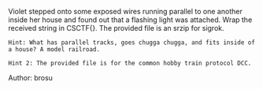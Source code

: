 Violet stepped onto some exposed wires running parallel to one another inside her house and found out that a flashing light was attached. Wrap the received string in CSCTF{}. The provided file is an srzip for sigrok.

    Hint: What has parallel tracks, goes chugga chugga, and fits inside of a house? A model railroad.

    Hint 2: The provided file is for the common hobby train protocol DCC.

Author: brosu
